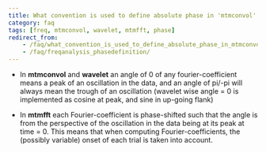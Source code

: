 ```yaml
---
title: What convention is used to define absolute phase in 'mtmconvol', 'wavelet' and 'mtmfft'?
category: faq
tags: [freq, mtmconvol, wavelet, mtmfft, phase]
redirect_from:
    - /faq/what_convention_is_used_to_define_absolute_phase_in_mtmconvol_wavelet_and_mtmfft/
    - /faq/freqanalysis_phasedefinition/
---
```


- In **mtmconvol** and **wavelet** an angle of 0 of any fourier-coefficient means a peak of an oscillation in the data, and an angle of pi/-pi will always mean the trough of an oscillation (wavelet wise angle = 0 is implemented as cosine at peak, and sine in up-going flank)

- In **mtmfft** each Fourier-coefficient is phase-shifted such that the angle is from the perspective of the oscillation in the data being at its peak at time = 0. This means that when computing Fourier-coefficients, the (possibly variable) onset of each trial is taken into account.
